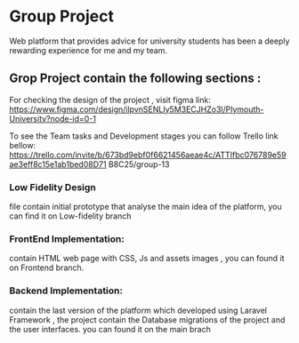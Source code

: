 # Group Project 
Web platform that provides advice for university students has been a deeply rewarding experience for me and my team.

## Grop Project contain the following sections :

For checking the design of the project , visit figma link:
https://www.figma.com/design/ilpvnSENLIy5M3ECJHZo3l/Plymouth-University?node-id=0-1

To see the Team tasks and Development stages you can follow Trello link bellow:
https://trello.com/invite/b/673bd9ebf0f6621456aeae4c/ATTIfbc076789e59ae3eff8c15e1ab1bed08D71
B8C25/group-13

### Low Fidelity Design
file contain initial prototype that analyse the main idea of the platform, you can find it on Low-fidelity branch

### FrontEnd Implementation:
contain HTML web page with CSS, Js and assets images , you can found it on Frontend branch.

### Backend Implementation:
contain the last version of the platform which developed using Laravel Framework , the project contain the Database migrations
of the project and the user interfaces. you can found it on the main brach
